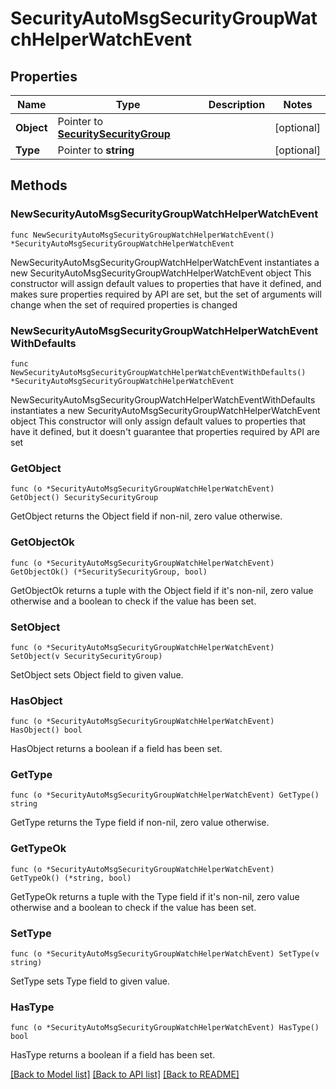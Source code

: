 # SecurityAutoMsgSecurityGroupWatchHelperWatchEvent

## Properties

Name | Type | Description | Notes
------------ | ------------- | ------------- | -------------
**Object** | Pointer to [**SecuritySecurityGroup**](securitySecurityGroup.md) |  | [optional] 
**Type** | Pointer to **string** |  | [optional] 

## Methods

### NewSecurityAutoMsgSecurityGroupWatchHelperWatchEvent

`func NewSecurityAutoMsgSecurityGroupWatchHelperWatchEvent() *SecurityAutoMsgSecurityGroupWatchHelperWatchEvent`

NewSecurityAutoMsgSecurityGroupWatchHelperWatchEvent instantiates a new SecurityAutoMsgSecurityGroupWatchHelperWatchEvent object
This constructor will assign default values to properties that have it defined,
and makes sure properties required by API are set, but the set of arguments
will change when the set of required properties is changed

### NewSecurityAutoMsgSecurityGroupWatchHelperWatchEventWithDefaults

`func NewSecurityAutoMsgSecurityGroupWatchHelperWatchEventWithDefaults() *SecurityAutoMsgSecurityGroupWatchHelperWatchEvent`

NewSecurityAutoMsgSecurityGroupWatchHelperWatchEventWithDefaults instantiates a new SecurityAutoMsgSecurityGroupWatchHelperWatchEvent object
This constructor will only assign default values to properties that have it defined,
but it doesn't guarantee that properties required by API are set

### GetObject

`func (o *SecurityAutoMsgSecurityGroupWatchHelperWatchEvent) GetObject() SecuritySecurityGroup`

GetObject returns the Object field if non-nil, zero value otherwise.

### GetObjectOk

`func (o *SecurityAutoMsgSecurityGroupWatchHelperWatchEvent) GetObjectOk() (*SecuritySecurityGroup, bool)`

GetObjectOk returns a tuple with the Object field if it's non-nil, zero value otherwise
and a boolean to check if the value has been set.

### SetObject

`func (o *SecurityAutoMsgSecurityGroupWatchHelperWatchEvent) SetObject(v SecuritySecurityGroup)`

SetObject sets Object field to given value.

### HasObject

`func (o *SecurityAutoMsgSecurityGroupWatchHelperWatchEvent) HasObject() bool`

HasObject returns a boolean if a field has been set.

### GetType

`func (o *SecurityAutoMsgSecurityGroupWatchHelperWatchEvent) GetType() string`

GetType returns the Type field if non-nil, zero value otherwise.

### GetTypeOk

`func (o *SecurityAutoMsgSecurityGroupWatchHelperWatchEvent) GetTypeOk() (*string, bool)`

GetTypeOk returns a tuple with the Type field if it's non-nil, zero value otherwise
and a boolean to check if the value has been set.

### SetType

`func (o *SecurityAutoMsgSecurityGroupWatchHelperWatchEvent) SetType(v string)`

SetType sets Type field to given value.

### HasType

`func (o *SecurityAutoMsgSecurityGroupWatchHelperWatchEvent) HasType() bool`

HasType returns a boolean if a field has been set.


[[Back to Model list]](../README.md#documentation-for-models) [[Back to API list]](../README.md#documentation-for-api-endpoints) [[Back to README]](../README.md)



